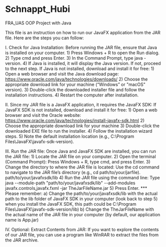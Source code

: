 # Schnappt_Hubi
FRA_UAS OOP Project with Java

This file is an instruction on how to run our JavaFX application from the JAR file. Here are the steps you can follow:

I. Check for Java Installation:
Before running the JAR file, ensure that Java is installed on your computer.
	1) Press Windows + R to open the Run dialog.
	2) Type cmd and press Enter.
	3) In the Command Prompt, type java -version.
	4) If Java is installed, it will display the Java version. If not, proceed to the next step.
If Java is not installed, download and install it for free:
	1) Open a web browser and visit the Java download page: https://www.oracle.com/java/technologies/downloads/
	2) Choose the appropriate download link for your machine (“Windows” or "macOS" version).
	3) Double-click the downloaded installer file and follow the installation instructions.
	4) Restart the computer after installation.

II. Since my JAR file is a JavaFX application, it requires the JavaFX SDK:
If JavaFX SDK is not installed, download and install it for free:
	1) Open a web browser and visit the Oracle website: https://www.oracle.com/java/technologies/install-javafx-sdk.html
	2) Choose the appropriate download link for your machine
	3) Double-click the downloaded EXE file to run the installer.
	4) Follow the installation wizard steps.
	5) Note the default installation location (e.g., C:\Program Files\JavaFX\javafx-sdk-version).

III. Run the JAR file:
Once Java and JavaFX SDK are installed, you can run the JAR file:
	1) Locate the JAR file on your computer.
	2) Open the terminal (Command Prompt): Press Windows + R, type cmd, and press Enter.
	3) Change the directory to where the JAR file is located: Use the cd command to navigate to the JAR file’s directory (e.g., cd path/to/your/jarfile). path/to/your/javafxsdk/lib
	4) Run the JAR file using the command line: Type java --module-path "path/to/your/javafxsdk/lib" --add-modules javafx.controls,javafx.fxml -jar TheJarFileName.jar
	5) Press Enter.
*** Please remember: 
	a) Change the path/to/your/javafxsdk/lib with the actual path to the lib folder of JavaFX SDK in your computer (look back to step 5) when you install the JavaFX SDK, this path could be C:\Program Files\JavaFX\javafx-sdk-version/lib)
	b) Change the TheJarFileName with the actual name of the JAR file in your computer (by default, our application name is App.jar)

IV. Optional: Extract Contents from JAR:
If you want to explore the contents of our JAR file, you can use a program like WinRAR to extract the files from the JAR archive.
